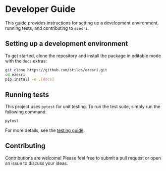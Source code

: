 # Developer Guide

This guide provides instructions for setting up a development environment, running tests, and contributing to `ezesri`.

## Setting up a development environment

To get started, clone the repository and install the package in editable mode with the `docs` extras:

```bash
git clone https://github.com/stiles/ezesri.git
cd ezesri
pip install -e .[docs]
```

## Running tests

This project uses `pytest` for unit testing. To run the test suite, simply run the following command:

```bash
pytest
```

For more details, see the [testing guide](testing.md).

## Contributing

Contributions are welcome! Please feel free to submit a pull request or open an issue to discuss your ideas.

